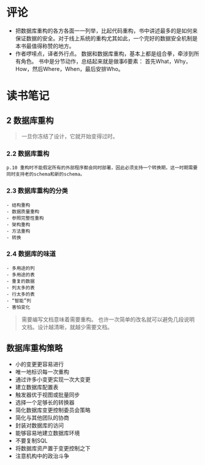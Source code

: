 评论
===========

- 把数据库重构的各方各面一一列举，比起代码重构，书中讲述最多的是如何来保证数据的安全。对于线上系统的重构尤其如此，一个完好的数据安全机制是本书最值得称赞的地方。 
- 作者啰嗦点，译者外行点。 数据和数据库重构，基本上都是组合拳，牵涉到所有角色。 书中是分节动作，总结起来就是做事6要素： 首先What，Why，How，然后Where，When，最后安排Who。 

读书笔记
===========

## 2 数据库重构
> 一旦你冻结了设计，它就开始变得过时。

### 2.2 数据库重构
	p.10 重构时不能假定所有的外部程序都会同时部署，因此必须支持一个转换期，这一时期需要同时支持老的schema和新的schema。

### 2.3 数据库重构的分类
	- 结构重构
	- 数据质量重构
	- 参照完整性重构
	- 架构重构
	- 方法重构
	- 转换

### 2.4 数据库的味道
	- 多用途的列
	- 多用途的表
	- 重复的数据
	- 列太多的表
	- 行太多的表
	- “智能”列
	- 害怕变化

> 需要编写文档意味着需要重构。
> 也许一次简单的改名就可以避免几段说明文档。设计越清晰，就越少需要文档。

## 数据库重构策略
- 小的变更更容易进行
- 唯一地标识每一次重构
- 通过许多小变更实现一次大变更
- 建立数据库配置表
- 触发器优于视图或批量同步
- 选择一个足够长的转换器
- 简化数据库变更控制委员会策略
- 简化与其他团队的协商
- 封装对数据库的访问
- 能够容易地建立数据库环境
- 不要复制SQL
- 将数据库资产置于变更控制之下
- 注意机构中的政治斗争






